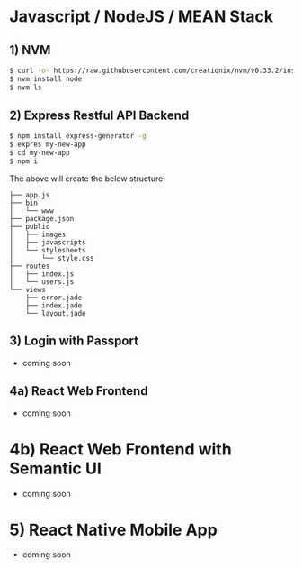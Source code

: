 # Javascript / NodeJS / MEAN Stack 

## 1) NVM
```sh
$ curl -o- https://raw.githubusercontent.com/creationix/nvm/v0.33.2/install.sh | bash
$ nvm install node
$ nvm ls
```

## 2) Express Restful API Backend

```sh
$ npm install express-generator -g
$ expres my-new-app
$ cd my-new-app
$ npm i
```

The above will create the below structure:
```
├── app.js
├── bin
│   └── www
├── package.json
├── public
│   ├── images
│   ├── javascripts
│   └── stylesheets
│       └── style.css
├── routes
│   ├── index.js
│   └── users.js
└── views
    ├── error.jade
    ├── index.jade
    └── layout.jade
```

## 3) Login with Passport

- coming soon

## 4a) React Web Frontend

- coming soon

# 4b) React Web Frontend with Semantic UI

- coming soon

# 5) React Native Mobile App

- coming soon
